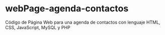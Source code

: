 # webPage-agenda-contactos

Código de Página Web para una agenda de contactos con lenguaje HTML, CSS, JavaScript, MySQL y PHP
